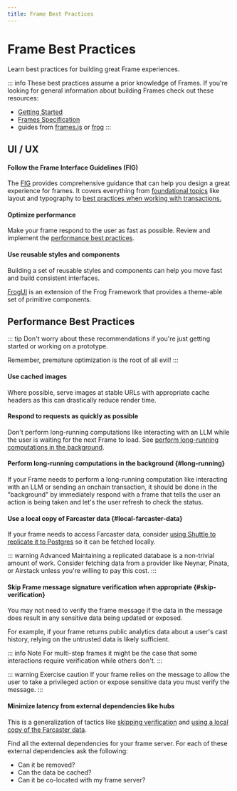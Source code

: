 ```yaml
---
title: Frame Best Practices
---
```


# Frame Best Practices

Learn best practices for building great Frame experiences.

::: info
These best practices assume a prior knowledge of Frames. If you're looking for
general information about building Frames check out these resources:

- [Getting Started](./getting-started)
- [Frames Specification](./spec)
- guides from [frames.js](https://framesjs.org/guides/create-frame) or [frog](https://frog.fm/concepts/overview)
  :::

## UI / UX

#### Follow the Frame Interface Guidelines (FIG)

The [FIG](https://github.com/paradigmxyz/Fig) provides comprehensive guidance that can help you design a great
experience for frames. It covers everything from [foundational
topics](https://github.com/paradigmxyz/Fig?tab=readme-ov-file#foundations) like
layout and typography to [best practices when working with
transactions.](https://github.com/paradigmxyz/Fig?tab=readme-ov-file#patterns)

#### Optimize performance

Make your frame respond to the user as fast as possible. Review and implement
the [performance best practices](#performance).

#### Use reusable styles and components

Building a set of reusable styles and components can help you move fast and build
consistent interfaces.

[FrogUI](https://frog.fm/ui) is an extension of the Frog Framework that provides a theme-able
set of primitive components.

## Performance Best Practices

::: tip
Don't worry about these recommendations if you're just getting started or working on a prototype.

Remember, premature optimization is the root of all evil!
:::

#### Use cached images

Where possible, serve images at stable URLs with appropriate cache headers as
this can drastically reduce render time.

#### Respond to requests as quickly as possible

Don't perform long-running computations like interacting with an LLM while the
user is waiting for the next Frame to load. See [perform long-running computations in the background](#long-running).

#### Perform long-running computations in the background {#long-running}

If your Frame needs to perform a long-running computation like interacting with
an LLM or sending an onchain transaction, it should be done in the "background"
by immediately respond with a frame that tells the user an action is being
taken and let's the user refresh to check the status.

#### Use a local copy of Farcaster data {#local-farcaster-data}

If your frame needs to access Farcaster data, consider [using Shuttle to
replicate it to Postgres](/developers/guides/apps/replicate.md) so it can be fetched
locally.

::: warning Advanced
Maintaining a replicated database is a non-trivial amount of work. Consider
fetching data from a provider like Neynar, Pinata, or Airstack unless you're
willing to pay this cost.
:::

#### Skip Frame message signature verification when appropriate {#skip-verification}

You may not need to verify the frame message if the data in the message does
result in any sensitive data being updated or exposed.

For example, if your frame returns public analytics data about a user's cast
history, relying on the untrusted data is likely sufficient.

::: info Note
For multi-step frames it might be the case that some interactions require
verification while others don't.
:::

::: warning Exercise caution
If your frame relies on the message to allow the user to take a privileged
action or expose sensitive data you must verify the message.
:::

#### Minimize latency from external dependencies like hubs

This is a generalization of tactics like [skipping
verification](#skip-verification) and [using a local copy of the Farcaster
data](#local-farcaster-data).

Find all the external dependencies for your frame server. For each of these
external dependencies ask the following:

- Can it be removed?
- Can the data be cached?
- Can it be co-located with my frame server?
